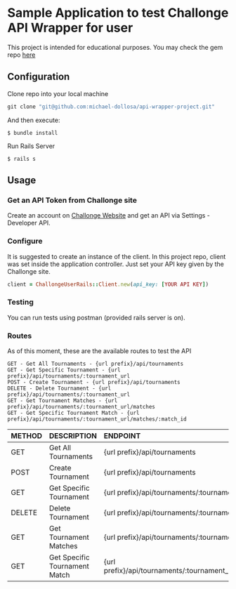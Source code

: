 # Sample Application to test Challonge API Wrapper for user

This project is intended for educational purposes.
You may check the gem repo [here](https://github.com/michael-dollosa/challonge-user-rails)

## Configuration

Clone repo into your local machine

```ruby
git clone "git@github.com:michael-dollosa/api-wrapper-project.git"
```

And then execute:

    $ bundle install

Run Rails Server

    $ rails s

## Usage

### Get an API Token from Challonge site
Create an account on [Challonge Website](https://challonge.com) and get an API via Settings - Developer API.

### Configure
It is suggested to create an instance of the client.
In this project repo, client was set inside the application controller. Just set your API key given by the Challonge site.

```ruby
client = ChallongeUserRails::Client.new(api_key: [YOUR API KEY])
```

### Testing

You can run tests using postman (provided rails server is on).

### Routes
As of this moment, these are the available routes to test the API

```
GET - Get All Tournaments - {url prefix}/api/tournaments
GET - Get Specific Tournament - {url prefix}/api/tournaments/:tournament_url
POST - Create Tournament - {url prefix}/api/tournaments
DELETE - Delete Tournament - {url prefix}/api/tournaments/:tournament_url
GET - Get Tournament Matches - {url prefix}/api/tournaments/:tournament_url/matches
GET - Get Specific Tournament Match - {url prefix}/api/tournaments/:tournament_url/matches/:match_id
```


| METHOD  | DESCRIPTION  | ENDPOINT |
| :------------ |:--------------- | :----- |
| GET | Get All Tournaments | {url prefix}/api/tournaments |
| POST | Create Tournament | {url prefix}/api/tournaments |
| GET | Get Specific Tournament | {url prefix}/api/tournaments/:tournament_url |
| DELETE | Delete Tournament | {url prefix}/api/tournaments/:tournament_url |
| GET | Get Tournament Matches | {url prefix}/api/tournaments/:tournament_url/matches |
| GET | Get Specific Tournament Match | {url prefix}/api/tournaments/:tournament_url/matches/:match_id |
